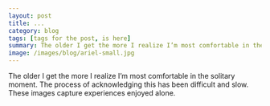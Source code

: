 ```yaml
---
layout: post
title: ...
category: blog
tags: [tags for the post, is here]
summary: The older I get the more I realize I’m most comfortable in the solitary moment. The process of acknowledging this has been difficult and slow. These images capture experiences enjoyed alone.
image: /images/blog/ariel-small.jpg
---
```


The older I get the more I realize I’m most comfortable in the solitary moment. The process of acknowledging this has been difficult and slow. These images capture experiences enjoyed alone.
